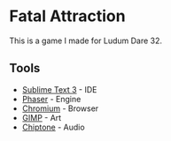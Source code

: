 # Fatal Attraction

This is a game I made for Ludum Dare 32.

## Tools

- [Sublime Text 3](http://www.sublimetext.com/) - IDE
- [Phaser](https://phaser.io/) - Engine
- [Chromium](https://www.chromium.org/) - Browser
- [GIMP](http://www.gimp.org/) - Art
- [Chiptone](http://sfbgames.com/chiptone/) - Audio
